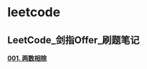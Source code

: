 # leetcode
## LeetCode_剑指Offer_刷题笔记

**<a href="https://leetcode.cn/problems/xoh6Oh/solutions/2782319/liang-chong-fang-fa-qiu-jie-liang-001-li-ed2d">001. 两数相除</a>**
